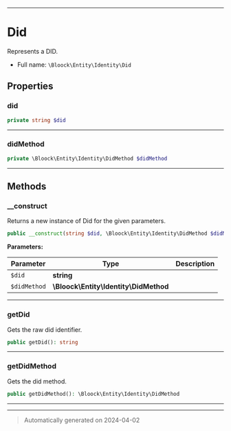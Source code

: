 ***

# Did

Represents a DID.



* Full name: `\Bloock\Entity\Identity\Did`



## Properties


### did



```php
private string $did
```






***

### didMethod



```php
private \Bloock\Entity\Identity\DidMethod $didMethod
```






***

## Methods


### __construct

Returns a new instance of Did for the given parameters.

```php
public __construct(string $did, \Bloock\Entity\Identity\DidMethod $didMethod): mixed
```








**Parameters:**

| Parameter | Type | Description |
|-----------|------|-------------|
| `$did` | **string** |  |
| `$didMethod` | **\Bloock\Entity\Identity\DidMethod** |  |





***

### getDid

Gets the raw did identifier.

```php
public getDid(): string
```












***

### getDidMethod

Gets the did method.

```php
public getDidMethod(): \Bloock\Entity\Identity\DidMethod
```












***


***
> Automatically generated on 2024-04-02
